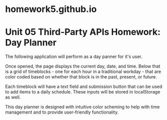 # homework5.github.io

# Unit 05 Third-Party APIs Homework: Day Planner

The following application will perform as a day panner for it's user. 

Once opened, the page displays the current day, date, and time. Below that is a grid of timeblocks - one for each hour in a traditional workday - that are color coded based on whether that block is in the past, present, or future. 

Each timeblock will have a text field and submission button that can be used to add items to a daily schedule. These inputs will be stored in localStorage as well. 

This day planner is designed with intuitive color scheming to help with time management and to provide user-friendly functionality.